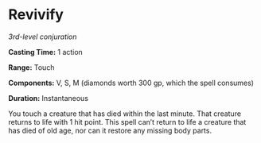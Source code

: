 <title>Revivify</title>

# Revivify

_3rd-level conjuration_

**Casting Time:** 1 action

**Range:** Touch

**Components:** V, S, M (diamonds worth 300
gp, which the spell consumes)

**Duration:** Instantaneous

You touch a creature that has died within the
last minute. That creature returns to life
with 1 hit point. This spell can’t return to
life a creature that has died of old age, nor
can it restore any missing body
parts.



